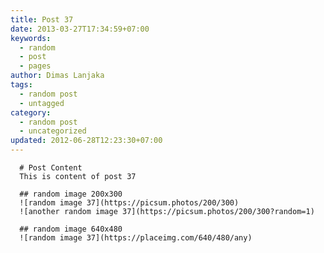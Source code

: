 ```yaml
---
title: Post 37
date: 2013-03-27T17:34:59+07:00
keywords:
  - random
  - post
  - pages
author: Dimas Lanjaka
tags:
  - random post
  - untagged
category:
  - random post
  - uncategorized
updated: 2012-06-28T12:23:30+07:00
---
```


      # Post Content
      This is content of post 37

      ## random image 200x300
      ![random image 37](https://picsum.photos/200/300)
      ![another random image 37](https://picsum.photos/200/300?random=1)

      ## random image 640x480
      ![random image 37](https://placeimg.com/640/480/any)
      